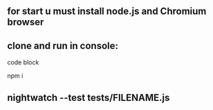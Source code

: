 ## for start u must install node.js and Chromium browser
clone and run in console:
---
code block

npm i

nightwatch --test tests/FILENAME.js
---

